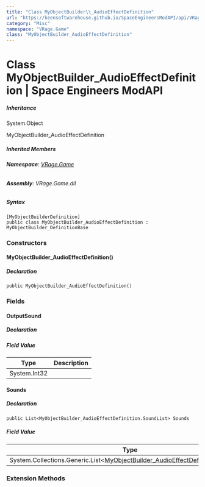 ```yaml
---
title: "Class MyObjectBuilder\\_AudioEffectDefinition"
url: "https://keensoftwarehouse.github.io/SpaceEngineersModAPI/api/VRage.Game.MyObjectBuilder_AudioEffectDefinition.html"
category: "Misc"
namespace: "VRage.Game"
class: "MyObjectBuilder_AudioEffectDefinition"
---
```


# Class MyObjectBuilder\_AudioEffectDefinition | Space Engineers ModAPI

##### Inheritance

System.Object

MyObjectBuilder\_AudioEffectDefinition

##### Inherited Members

###### **Namespace**: [VRage.Game](https://keensoftwarehouse.github.io/SpaceEngineersModAPI/api/VRage.Game.html)

###### **Assembly**: VRage.Game.dll

##### Syntax

```
[MyObjectBuilderDefinition]
public class MyObjectBuilder_AudioEffectDefinition : MyObjectBuilder_DefinitionBase
```

### Constructors

#### MyObjectBuilder\_AudioEffectDefinition()

##### Declaration

```
public MyObjectBuilder_AudioEffectDefinition()
```

### Fields

#### OutputSound

##### Declaration

##### Field Value

| Type | Description |
| --- | --- |
| System.Int32 |     |

#### Sounds

##### Declaration

```
public List<MyObjectBuilder_AudioEffectDefinition.SoundList> Sounds
```

##### Field Value

| Type | Description |
| --- | --- |
| System.Collections.Generic.List<[MyObjectBuilder\_AudioEffectDefinition.SoundList](https://keensoftwarehouse.github.io/SpaceEngineersModAPI/api/VRage.Game.MyObjectBuilder_AudioEffectDefinition.SoundList.html)\> |     |

### Extension Methods